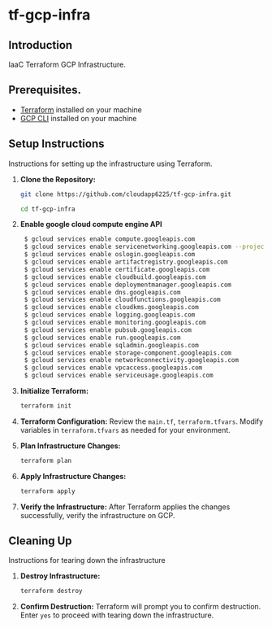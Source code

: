 # tf-gcp-infra

## Introduction
IaaC Terraform GCP Infrastructure.

## Prerequisites.
- [Terraform](https://www.terraform.io/) installed on your machine
- [GCP CLI](https://cloud.google.com/sdk/gcloud) installed on your machine

## Setup Instructions
Instructions for setting up the infrastructure using Terraform.

1. **Clone the Repository:**
    ```bash
    git clone https://github.com/cloudapp6225/tf-gcp-infra.git

    cd tf-gcp-infra
    ```

2. **Enable google cloud compute engine API**
   ```bash
    $ gcloud services enable compute.googleapis.com
    $ gcloud services enable servicenetworking.googleapis.com --project=dev-gcp-project-1
    $ gcloud services enable oslogin.googleapis.com
    $ gcloud services enable artifactregistry.googleapis.com
    $ gcloud services enable certificate.googleapis.com
    $ gcloud services enable cloudbuild.googleapis.com
    $ gcloud services enable deploymentmanager.googleapis.com
    $ gcloud services enable dns.googleapis.com
    $ gcloud services enable cloudfunctions.googleapis.com
    $ gcloud services enable cloudkms.googleapis.com
    $ gcloud services enable logging.googleapis.com
    $ gcloud services enable monitoring.googleapis.com
    $ gcloud services enable pubsub.googleapis.com
    $ gcloud services enable run.googleapis.com
    $ gcloud services enable sqladmin.googleapis.com
    $ gcloud services enable storage-component.googleapis.com
    $ gcloud services enable networkconnectivity.googleapis.com
    $ gcloud services enable vpcaccess.googleapis.com
    $ gcloud services enable serviceusage.googleapis.com

    ```

3. **Initialize Terraform:**
    ```bash
    terraform init
    ```

4. **Terraform Configuration:**
    Review the `main.tf`, `terraform.tfvars`. Modify variables in `terraform.tfvars` as needed for your environment.

5. **Plan Infrastructure Changes:**
    ```bash
    terraform plan
    ```

6. **Apply Infrastructure Changes:**
    ```bash
    terraform apply
    ```

7. **Verify the Infrastructure:**
    After Terraform applies the changes successfully, verify the infrastructure on GCP.

## Cleaning Up
Instructions for tearing down the infrastructure

1. **Destroy Infrastructure:**
    ```bash
    terraform destroy
    ```

2. **Confirm Destruction:**
    Terraform will prompt you to confirm destruction. Enter `yes` to proceed with tearing down the infrastructure.
